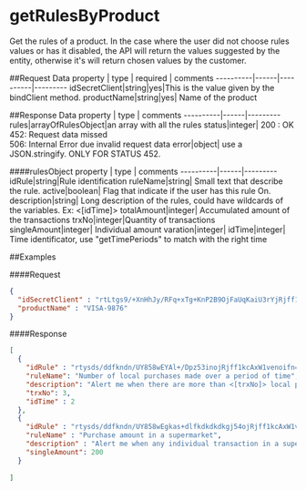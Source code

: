 getRulesByProduct
===============================
Get the rules of a product. In the case where the user did not choose rules values or has it disabled, the API will return the values suggested by the entity, otherwise it's will return chosen values by the customer.

##Request Data
property  | type | required | comments
----------|------|----------|---------
idSecretClient|string|yes|This is the value given by the bindClient method.
productName|string|yes| Name of the product

##Response Data
property | type | comments
----------|------|---------
rules|arrayOfRulesObject|an array with all the rules
status|integer| 200 : OK<br> 452: Request data missed <br> 506: Internal Error due invalid request data
error|object| use a JSON.stringify. ONLY FOR STATUS 452.

####rulesObject
property | type | comments
----------|------|---------
idRule|string|Rule identification
ruleName|string| Small text that describe the rule. 
active|boolean| Flag that indicate if the user has this rule On.
description|string| Long description of the rules, could have wildcards of the variables. Ex: <[idTime]>
totalAmount|integer| Accumulated amount of the transactions 
trxNo|integer|Quantity of transactions 
singleAmount|integer| Individual amount
varation|integer| 
idTime|integer| Time identificator, use "getTimePeriods" to match with the right time

##Examples

####Request
```json
{
  "idSecretClient" : "rtLtgs9/+XnHhJy/RFq+xTg+KnP2B9OjFaUqKaiU3rYjRjff1kcAxW1veBwboz2Vc5T28vvUXTi5nUes4asHoNJbQsbc7zLNAHirrI8ra6xMnU4bhF8wkDeqBOHmWiomcn/UY858wEYAl+/Dpz53L2qHT9pU7Q+EVSTovgYogJ66WoNt7CoDkfh7zrb9vJZq7ojqskhVA6LUi9O4BhiI3Q==",
  "productName" : "VISA-9876"
}
```

####Response
```json
[
  {
    "idRule" : "rtysds/ddfkndn/UY858wEYAl+/Dpz53inojRjff1kcAxW1venoifn==",
    "ruleName": "Number of local purchases made over a period of time",
    "description": "Alert me when there are more than <[trxNo]> local purchases in the last <[idTime]>.",
    "trxNo": 3,
    "idTime" : 2
  },
  {
    "idRule" : "rtysds/ddfkndn/UY858wEgkas+dlfkdkdkdkgj54ojRjff1kcAxW1venoifn==",
    "ruleName" : "Purchase amount in a supermarket",
    "description" : "Alert me when any individual transaction in a supermarket is over <amount>.",
    "singleAmount": 200
  }
  
]
```

